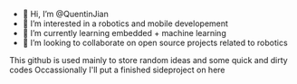 - 👋 Hi, I’m @QuentinJian
- 👀 I’m interested in a robotics and mobile developement
- 🌱 I’m currently learning embedded + machine learning
- 💞️ I’m looking to collaborate on open source projects related to robotics

  
This github is used mainly to store random ideas and some quick and dirty codes
Occassionally I'll put a finished sideproject on here

<!---
QuentinJian/QuentinJian is a ✨ special ✨ repository because its `README.md` (this file) appears on your GitHub profile.
You can click the Preview link to take a look at your changes.
--->
